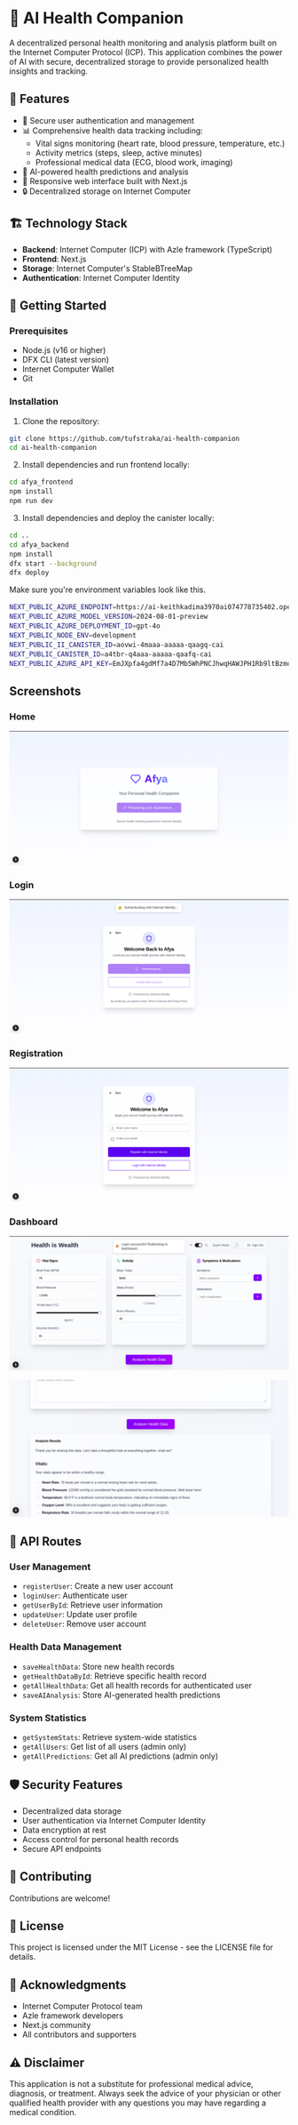 # 🏥 AI Health Companion

A decentralized personal health monitoring and analysis platform built on the Internet Computer Protocol (ICP). This application combines the power of AI with secure, decentralized storage to provide personalized health insights and tracking.

## 🌟 Features

- 🔐 Secure user authentication and management
- 📊 Comprehensive health data tracking including:
  - Vital signs monitoring (heart rate, blood pressure, temperature, etc.)
  - Activity metrics (steps, sleep, active minutes)
  - Professional medical data (ECG, blood work, imaging)
- 🤖 AI-powered health predictions and analysis
- 📱 Responsive web interface built with Next.js
- 🔒 Decentralized storage on Internet Computer

## 🏗️ Technology Stack

- **Backend**: Internet Computer (ICP) with Azle framework (TypeScript)
- **Frontend**: Next.js
- **Storage**: Internet Computer's StableBTreeMap
- **Authentication**: Internet Computer Identity

## 🚀 Getting Started

### Prerequisites

- Node.js (v16 or higher)
- DFX CLI (latest version)
- Internet Computer Wallet
- Git

### Installation

1. Clone the repository:
```bash
git clone https://github.com/tufstraka/ai-health-companion
cd ai-health-companion
```

2. Install dependencies and run frontend locally:
```bash
cd afya_frontend
npm install
npm run dev
```

3. Install dependencies and deploy the canister locally:
```bash
cd ..
cd afya_backend
npm install
dfx start --background
dfx deploy
```
Make sure you're environment variables look like this.  

```bash
NEXT_PUBLIC_AZURE_ENDPOINT=https://ai-keithkadima3970ai074778735402.openai.azure.com/openai/deployments/gpt-4o/chat/completions?api-version=2024-08-01-preview
NEXT_PUBLIC_AZURE_MODEL_VERSION=2024-08-01-preview
NEXT_PUBLIC_AZURE_DEPLOYMENT_ID=gpt-4o
NEXT_PUBLIC_NODE_ENV=development
NEXT_PUBLIC_II_CANISTER_ID=aovwi-4maaa-aaaaa-qaagq-cai
NEXT_PUBLIC_CANISTER_ID=a4tbr-q4aaa-aaaaa-qaafq-cai
NEXT_PUBLIC_AZURE_API_KEY=EmJXpfa4gdMf7a4D7Mb5WhPNCJhwqHAWJPH1Rb9ltBzmqLMq56GtJQQJ99ALACYeBjFXJ3w3AAAAACOG1Yfo
```

## Screenshots

### Home
![Home](assets/home.png) 

### Login 
![Login](assets/login.png)

### Registration
![Registration](assets/register.png)

### Dashboard
![Dashboard](assets/dashboard.png)

![Dashboard Results](assets/dashboardResults.png)

## 🔄 API Routes

### User Management

- `registerUser`: Create a new user account
- `loginUser`: Authenticate user
- `getUserById`: Retrieve user information
- `updateUser`: Update user profile
- `deleteUser`: Remove user account

### Health Data Management

- `saveHealthData`: Store new health records
- `getHealthDataById`: Retrieve specific health record
- `getAllHealthData`: Get all health records for authenticated user
- `saveAIAnalysis`: Store AI-generated health predictions

### System Statistics

- `getSystemStats`: Retrieve system-wide statistics
- `getAllUsers`: Get list of all users (admin only)
- `getAllPredictions`: Get all AI predictions (admin only)


## 🛡️ Security Features

- Decentralized data storage
- User authentication via Internet Computer Identity
- Data encryption at rest
- Access control for personal health records
- Secure API endpoints

## 🤝 Contributing

Contributions are welcome! 

## 📝 License

This project is licensed under the MIT License - see the LICENSE file for details.

## 🙏 Acknowledgments

- Internet Computer Protocol team
- Azle framework developers
- Next.js community
- All contributors and supporters

## ⚠️ Disclaimer

This application is not a substitute for professional medical advice, diagnosis, or treatment. Always seek the advice of your physician or other qualified health provider with any questions you may have regarding a medical condition.
